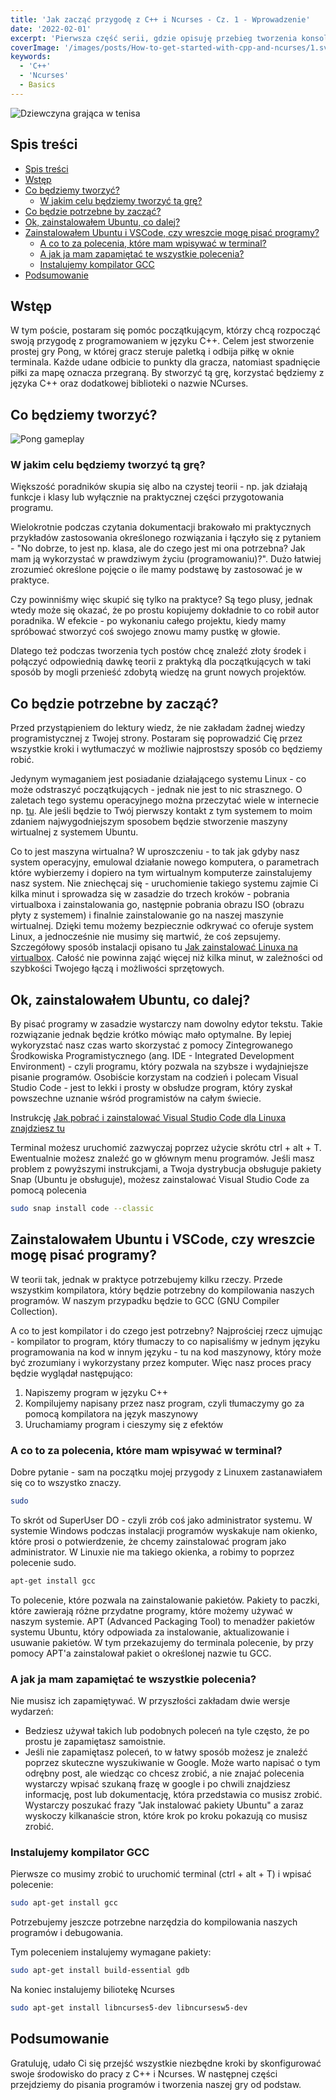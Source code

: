 ```yaml
---
title: 'Jak zacząć przygodę z C++ i Ncurses - Cz. 1 - Wprowadzenie'
date: '2022-02-01'
excerpt: 'Pierwsza część serii, gdzie opisuję przebieg tworzenia konsolowej gry Pong przy pomocy języka C++ i biblioteki Ncurses. Praktyczny przewodnik na temat podstaw języka i ich zastosowania w programowaniu.'
coverImage: '/images/posts/How-to-get-started-with-cpp-and-ncurses/1.svg'
keywords:
  - 'C++'
  - 'Ncurses'
  - Basics
---
```


![Dziewczyna grająca w tenisa](/images/posts/How-to-get-started-with-cpp-and-ncurses/1.svg#postMainImage)

## Spis treści

- [Spis treści](#spis-treści)
- [Wstęp](#wstęp)
- [Co będziemy tworzyć?](#co-będziemy-tworzyć)
  - [W jakim celu będziemy tworzyć tą grę?](#w-jakim-celu-będziemy-tworzyć-tą-grę)
- [Co będzie potrzebne by zacząć?](#co-będzie-potrzebne-by-zacząć)
- [Ok, zainstalowałem Ubuntu, co dalej?](#ok-zainstalowałem-ubuntu-co-dalej)
- [Zainstalowałem Ubuntu i VSCode, czy wreszcie mogę pisać programy?](#zainstalowałem-ubuntu-i-vscode-czy-wreszcie-mogę-pisać-programy)
  - [A co to za polecenia, które mam wpisywać w terminal?](#a-co-to-za-polecenia-które-mam-wpisywać-w-terminal)
  - [A jak ja mam zapamiętać te wszystkie polecenia?](#a-jak-ja-mam-zapamiętać-te-wszystkie-polecenia)
  - [Instalujemy kompilator GCC](#instalujemy-kompilator-gcc)
- [Podsumowanie](#podsumowanie)

## Wstęp

W tym poście, postaram się pomóc początkującym, którzy chcą rozpocząć swoją przygodę z programowaniem w języku C++. Celem jest stworzenie prostej gry Pong, w której gracz steruje paletką i odbija piłkę w oknie terminala. Każde udane odbicie to punkty dla gracza, natomiast spadnięcie piłki za mapę oznacza przegraną. By stworzyć tą grę, korzystać będziemy z języka C++ oraz dodatkowej biblioteki o nazwie NCurses.

## Co będziemy tworzyć?

![Pong gameplay](/images/posts/How-to-get-started-with-cpp-and-ncurses/2.gif#postMiniImage)

### W jakim celu będziemy tworzyć tą grę?

Większość poradników skupia się albo na czystej teorii - np. jak działają funkcje i klasy lub wyłącznie na praktycznej części przygotowania programu.

Wielokrotnie podczas czytania dokumentacji brakowało mi praktycznych przykładów zastosowania określonego rozwiązania i łączyło się z pytaniem - "No dobrze, to jest np. klasa, ale do czego jest mi ona potrzebna? Jak mam ją wykorzystać w prawdziwym życiu (programowaniu)?". Dużo łatwiej zrozumieć określone pojęcie o ile mamy podstawę by zastosować je w praktyce.

Czy powinniśmy więc skupić się tylko na praktyce? Są tego plusy, jednak wtedy może się okazać, że po prostu kopiujemy dokładnie to co robił autor poradnika. W efekcie - po wykonaniu całego projektu, kiedy mamy spróbować stworzyć coś swojego znowu mamy pustkę w głowie.

Dlatego też podczas tworzenia tych postów chcę znaleźć złoty środek i połączyć odpowiednią dawkę teorii z praktyką dla początkujących w taki sposób by mogli przenieść zdobytą wiedzę na grunt nowych projektów.

## Co będzie potrzebne by zacząć?

Przed przystąpieniem do lektury wiedz, że nie zakładam żadnej wiedzy programistycznej z Twojej strony. Postaram się poprowadzić Cię przez wszystkie kroki i wytłumaczyć w możliwie najprostszy sposób co będziemy robić.

Jedynym wymaganiem jest posiadanie działającego systemu Linux - co może odstraszyć początkujących - jednak nie jest to nic strasznego. O zaletach tego systemu operacyjnego można przeczytać wiele w internecie np. [tu](https://teamquest.pl/blog/843_ubuntu-linux-dla-dewelopera). Ale jeśli będzie to Twój pierwszy kontakt z tym systemem to moim zdaniem najwygodniejszym sposobem będzie stworzenie maszyny wirtualnej z systemem Ubuntu.

Co to jest maszyna wirtualna? W uproszczeniu - to tak jak gdyby nasz system operacyjny, emulowal działanie nowego komputera, o parametrach które wybierzemy i dopiero na tym wirtualnym komputerze zainstalujemy nasz system. Nie zniechęcaj się - uruchomienie takiego systemu zajmie Ci kilka minut i sprowadza się w zasadzie do trzech kroków - pobrania virtualboxa i zainstalowania go, następnie pobrania obrazu ISO (obrazu płyty z systemem) i finalnie zainstalowanie go na naszej maszynie wirtualnej. Dzięki temu możemy bezpiecznie odkrywać co oferuje system Linux, a jednocześnie nie musimy się martwić, że coś zepsujemy. Szczegółowy sposób instalacji opisano tu [Jak zainstalować Linuxa na virtualbox](https://www.download.net.pl/jak-zainstalowac-linuxa-na-virtualbox-dowolna-dystrybucja/n/15416/). Całość nie powinna zająć więcej niż kilka minut, w zależności od szybkości Twojego łączą i możliwości sprzętowych.

## Ok, zainstalowałem Ubuntu, co dalej?

By pisać programy w zasadzie wystarczy nam dowolny edytor tekstu. Takie rozwiązanie jednak będzie krótko mówiąc mało optymalne. By lepiej wykoryzstać nasz czas warto skorzystać z pomocy Zintegrowanego Środkowiska Programistycznego (ang. IDE - Integrated Development Environment) - czyli programu, który pozwala na szybsze i wydajniejsze pisanie programów. Osobiście korzystam na codzień i polecam Visual Studio Code - jest to lekki i prosty w obsłudze program, który zyskał powszechne uznanie wśród programistów na całym świecie.

Instrukcję [Jak pobrać i zainstalować Visual Studio Code dla Linuxa znajdziesz tu](https://newsblog.pl/jak-zainstalowac-program-microsoft-visual-studio-code-w-systemie-linux/#:~:text=Krok%201%3A%20Zainstaluj%20pakiety%20Base,Git%20na%20swoim%20komputerze%20Arch.&text=Krok%202%3A%20Sklonuj%20pakiet%20Visual%20Studio%20Code%20AUR%20za%20pomoc%C4%85%20Git.&text=Krok%203%3A%20CD%20do%20folderu%20kodu.&text=Krok%204%3A%20Skompiluj%20pakiet%20i%20zainstaluj%20go%20na%20komputerze%20Arch%20Linux.)

Terminal możesz uruchomić zazwyczaj poprzez użycie skrótu ctrl + alt + T. Ewentualnie możesz znaleźć go w głównym menu programów. Jeśli masz problem z powyższymi instrukcjami, a Twoja dystrybucja obsługuje pakiety Snap (Ubuntu je obsługuje), możesz zainstalować Visual Studio Code za pomocą polecenia

~~~Bash
sudo snap install code --classic
~~~

## Zainstalowałem Ubuntu i VSCode, czy wreszcie mogę pisać programy?

W teorii tak, jednak w praktyce potrzebujemy kilku rzeczy. Przede wszystkim kompilatora, który będzie potrzebny do kompilowania naszych programów. W naszym przypadku będzie to GCC (GNU Compiler Collection).

A co to jest kompilator i do czego jest potrzebny? Najprościej rzecz ujmując - kompilator to program, który tłumaczy to co napisaliśmy w jednym języku programowania na kod w innym języku - tu na kod maszynowy, który może być zrozumiany i wykorzystany przez komputer. Więc nasz proces pracy będzie wyglądał następująco:

1. Napiszemy program w języku C++
2. Kompilujemy napisany przez nasz program, czyli tłumaczymy go za pomocą kompilatora na język maszynowy
3. Uruchamiamy program i cieszymy się z efektów

### A co to za polecenia, które mam wpisywać w terminal?

Dobre pytanie - sam na początku mojej przygody z Linuxem zastanawiałem się co to wszystko znaczy.

~~~Bash
sudo
~~~

To skrót od SuperUser DO - czyli zrób coś jako administrator systemu. W systemie Windows podczas instalacji programów wyskakuje nam okienko, które prosi o potwierdzenie, że chcemy zainstalować program jako administrator. W Linuxie nie ma takiego okienka, a robimy to poprzez polecenie sudo.

~~~Bash
apt-get install gcc
~~~

To polecenie, które pozwala na zainstalowanie pakietów. Pakiety to paczki, które zawierają różne przydatne programy, które możemy używać w naszym systemie. APT (Advanced Packaging Tool) to menadżer pakietów systemu Ubuntu, który odpowiada za instalowanie, aktualizowanie i usuwanie pakietów. W tym przekazujemy do terminala polecenie, by przy pomocy APT'a zainstalował pakiet o określonej nazwie tu GCC.

### A jak ja mam zapamiętać te wszystkie polecenia?

Nie musisz ich zapamiętywać. W przyszłości zakładam dwie wersje wydarzeń:

- Bedziesz używał takich lub podobnych poleceń na tyle często, że po prostu je zapamiętasz samoistnie.
- Jeśli nie zapamiętasz poleceń, to w łatwy sposób możesz je znaleźć poprzez skuteczne wyszukiwanie w Google. Może warto napisać o tym odrębny post, ale wiedząc co chcesz zrobić, a nie znajać polecenia wystarczy wpisać szukaną frazę w google i po chwili znajdziesz informację, post lub dokumentację, która przedstawia co musisz zrobić. Wystarczy poszukać frazy "Jak instalować pakiety Ubuntu" a zaraz wyskoczy kilkanaście stron, które krok po kroku pokazują co musisz zrobić.

### Instalujemy kompilator GCC

Pierwsze co musimy zrobić to uruchomić terminal (ctrl + alt + T) i wpisać polecenie:

~~~Bash
sudo apt-get install gcc
~~~

Potrzebujemy jeszcze potrzebne narzędzia do kompilowania naszych programów i debugowania.

Tym poleceniem instalujemy wymagane pakiety:

~~~Bash
sudo apt-get install build-essential gdb
~~~

Na koniec instalujemy biliotekę Ncurses

~~~Bash
sudo apt-get install libncurses5-dev libncursesw5-dev
~~~

## Podsumowanie

Gratuluję, udało Ci się przejść wszystkie niezbędne kroki by skonfigurować swoje środowisko do pracy z C++ i Ncurses. W następnej części przejdziemy do pisania programów i tworzenia naszej gry od podstaw.
